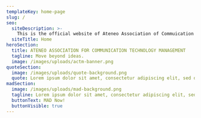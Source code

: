 ```yaml
---
templateKey: home-page
slug: /
seo:
  siteDescription: >-
    This is the official website of Ateneo Association of Commuication Technology Management!
  siteTitle: Home
heroSection:
  title: ATENEO ASSOCIATION FOR COMMUNICATION TECHNOLOGY MANAGEMENT
  tagline: Move beyond ideas.
  image: /images/uploads/actm-banner.png
quoteSection:
  image: /images/uploads/quote-background.png
  quote: Lorem ipsum dolor sit amet, consectetur adipiscing elit, sed do eiusmod tempor incididunt ut labore et dolore magna aliqua.
madSection:
  image: /images/uploads/mad-background.png
  tagline: Lorem ipsum dolor sit amet, consectetur adipiscing elit, sed do eiusmod tempor incididunt ut labore et dolore magna aliqua.
  buttonText: MAD Now!
  buttonVisible: true
---
```

